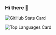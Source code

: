 ### Hi there 👋

<!--
**hiruc0000/hiruc0000** is a ✨ _special_ ✨ repository because its `README.md` (this file) appears on your GitHub profile.

Here are some ideas to get you started:

- 🔭 I’m currently working on ...
- 🌱 I’m currently learning ...
- 👯 I’m looking to collaborate on ...
- 🤔 I’m looking for help with ...
- 💬 Ask me about ...
- 📫 How to reach me: ...
- 😄 Pronouns: ...
- ⚡ Fun fact: ...
-->

![GitHub Stats Card](https://github-readme-stats.vercel.app/api?username=hiruc0000&show_icons=true&theme=dracula)

![Top Languages Card](https://github-readme-stats.vercel.app/api/top-langs/?username=hiruc0000&layout=compact&theme=dracula)

